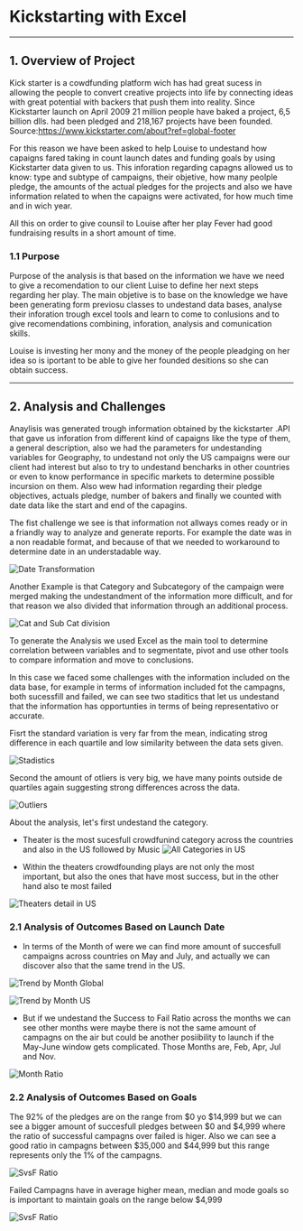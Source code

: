 # Kickstarting with Excel

---

## 1. Overview of Project

Kick starter is a cowdfunding platform wich has had great sucess in allowing the people to convert creative projects into life by connecting ideas with great potential with backers that push them into reality. Since Kickstarter launch on April 2009 21 million people have baked a project, 6,5 billion dlls. had been pledged and 218,167 projects have been founded. Source:https://www.kickstarter.com/about?ref=global-footer

For this reason we have been asked to help Louise to undestand how capaigns fared taking in count launch dates and funding goals by using Kickstarter data given to us. This inforation regarding capagns allowed us to know: type and subtype of campaigns, their objetive, how many peolple pledge, the amounts of the actual pledges for the projects and also we have information related to when the capaigns were activated, for how much time and in wich year.

All this on order to give counsil to Louise after her play Fever had good fundraising results in a short amount of time.

### 1.1 Purpose

Purpose of the analysis is that based on the information we have we need to give a recomendation to our client Luise to define her next steps regarding her play. The main objetive is to base on the knowledge we have been generating form previosu classes to undestand data bases, analyse their inforation trough excel tools and learn to come to conlusions and to give recomendations combining, inforation, analysis and comunication skills.

Louise is investing her mony and the money of the people pleadging on her idea so is iportant to be able to give her founded desitions so she can obtain success.

---

## 2. Analysis and Challenges

Anaylisis was generated trough information obtained by the kickstarter .API that gave us inforation from different kind of capaigns like the type of them, a general description, also we had the parameters for undestanding variables for Geography, to undestand not only the US campaigns were our client had interest but also to try to undestand bencharks in other countries or even to know performance in specific markets to determine possible incursion on them. Also wew had information regarding their pledge objectives, actuals pledge, number of bakers and finally we counted with date data like the start and end of the capagins.

The fist challenge we see is that information not allways comes ready or in a friandly way to analyze and generate reports. For example the date was in a non readable format, and because of that we needed to workaround to determine date in an understadable way.

![Date Transformation](/Format%20Date.png)

Another Example is that Category and Subcategory of the campaign were merged making the undestandment of the information more difficult, and for that reason we also divided that information through an additional process.

![Cat and Sub Cat division](/CatDiv.png)

To generate the Analysis we used Excel as the main tool to determine correlation between variables and to segmentate, pivot and use other tools to compare information and move to conclusions.

In this case we faced some challenges with the information included on the data base, for example in terms of information included fot the campagns, both sucessfill and failed, we can see two staditics that let us undestand that the information has opportunties in terms of being representativo or accurate.

Fisrt the standard variation is very far from the mean, indicating strog difference in each quartile and low similarity between the data sets given.

![Stadistics](/StadisticsA.png)

Second the amount of otliers is very big, we have many points outside de quartiles again suggesting strong differences across the data.

![Outliers](/StadisticsB.png)

About the analysis, let's first undestand the category. 

* Theater is the most sucesfull crowdfunind category across the countries and also in the US followed by Music
![All Categories in US](/ALLCATUS.png)

* Within the theaters crowdfounding plays are not only the most important, but also the ones that have most success, but in the other hand also te most failed

![Theaters detail in US](/US_TSUBCAT.png)

### 2.1 Analysis of Outcomes Based on Launch Date

* In terms of the Month of were we can find more amount of succesfull campaigns across countries on May and July, and actually we can discover also that the same trend in the US.

![Trend by Month Global](/Theater_Outcomes_vs_Launch.png)

![Trend by Month US](/MONTHSUS.png)

* But if we undestand the Success to Fail Ratio across the months we can see other months were maybe there is not the same amount of campagns on the air but could be another posiibility to launch if the May-June window gets complicated. Those Months are, Feb, Apr, Jul and Nov.

![Month Ratio](/monthsratio.png)

### 2.2 Analysis of Outcomes Based on Goals

The 92% of the pledges are on the range from $0 yo $14,999 but we can see a bigger amount of succesfull pledges between $0 and $4,999 where the ratio of successful campagns over failed is higer. Also we can see a good ratio in campagns between $35,000 and $44,999 but this range represents only the 1% of the campagns.

![SvsF Ratio](/Outcomes_vs_Goals.png)

Failed Campagns have in average higher mean, median and mode goals so is important to maintain goals on the range below $4,999

![SvsF Ratio](/sTADITICSgOALS.png)

